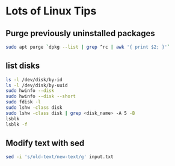 # Lots of Linux Tips

## Purge previously uninstalled packages

```bash
sudo apt purge `dpkg --list | grep ^rc | awk '{ print $2; }'`
```

## list disks

```bash
ls -l /dev/disk/by-id
ls -l /dev/disk/by-uuid
sudo hwinfo --disk
sudo hwinfo --disk --short
sudo fdisk -l
sudo lshw -class disk
sudo lshw -class disk | grep <disk_name> -A 5 -B
lsblk
lsblk -f
```

## Modify text with sed

```bash
sed -i 's/old-text/new-text/g' input.txt
```
